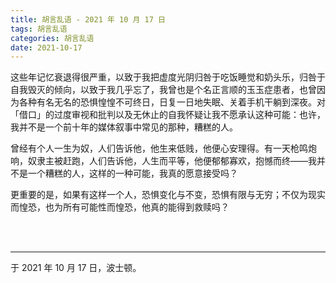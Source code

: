 ```yaml
---
title: 胡言乱语 - 2021 年 10 月 17 日
tags: 胡言乱语
categories: 胡言乱语
date: 2021-10-17
---
```


这些年记忆衰退得很严重，以致于我把虚度光阴归咎于吃饭睡觉和奶头乐，归咎于自我毁灭的倾向，以致于我几乎忘了，我曾也是个名正言顺的玉玉症患者，也曾因为各种有名无名的恐惧惶惶不可终日，日复一日地失眠、关着手机干躺到深夜。对「借口」的过度审视和批判以及无休止的自我怀疑让我不愿承认这种可能：也许，我并不是一个前十年的媒体叙事中常见的那种，糟糕的人。

曾经有个人一生为奴，人们告诉他，他生来低贱，他便心安理得。有一天枪鸣炮响，奴隶主被赶跑，人们告诉他，人生而平等，他便郁郁寡欢，抱憾而终——我并不是一个糟糕的人，这样的一种可能，我真的愿意接受吗？

更重要的是，如果有这样一个人，恐惧变化与不变，恐惧有限与无穷；不仅为现实而惶恐，也为所有可能性而惶恐，他真的能得到救赎吗？

<br>

<br>

------

于 2021 年 10 月 17 日，波士顿。
